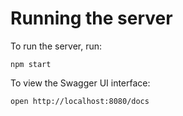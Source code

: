 # Running the server
To run the server, run:

```
npm start
```

To view the Swagger UI interface:

```
open http://localhost:8080/docs
```
